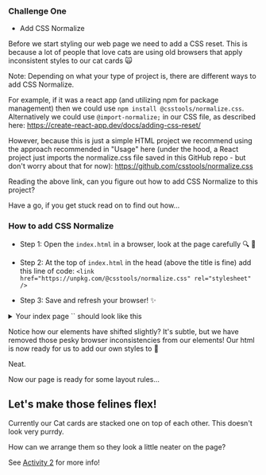 
### Challenge One

- Add CSS Normalize

Before we start styling our web page we need to add a CSS reset. This is because a lot of people that love cats are using old browsers that apply inconsistent styles to our cat cards 🙀

Note: Depending on what your type of project is, there are different ways to add CSS Normalize. 

For example, if it was a react app (and utilizing npm for package management) then we could use `npm install @csstools/normalize.css`. Alternatively we could use `@import-normalize;` in our CSS file, as described here: https://create-react-app.dev/docs/adding-css-reset/

However, because this is just a simple HTML project we recommend using the approach recommended in "Usage" here (under the hood, a React project just imports the normalize.css file saved in this GitHub repo - but don't worry about that for now):
https://github.com/csstools/normalize.css

Reading the above link, can you figure out how to add CSS Normalize to this project? 

Have a go, if you get stuck read on to find out how...

### How to add CSS Normalize 

- Step 1: Open the `index.html` in a browser, look at the page carefully 🔍 👀

- Step 2: At the top of `index.html` in the head (above the title is fine) add this line of code: 
`<link href="https://unpkg.com/@csstools/normalize.css" rel="stylesheet" />`
 
- Step 3: Save and refresh your browser! ✨

<details>
<summary>Your index page `<head>` should look like this</summary>
<pre>
:

```
<head>
    <meta charset="UTF-8">
    <meta http-equiv="X-UA-Compatible" content="IE=edge">
    <meta name="viewport" content="width=device-width, initial-scale=1.0">
    <link rel="stylesheet" href="style.css">
    <link href="https://unpkg.com/@csstools/normalize.css" rel="stylesheet" />
    <title>CSS Responsive Web Design & Key Concepts</title>
</head>
```
</pre>
</details>

Notice how our elements have shifted slightly? It's subtle, but we have removed those pesky browser inconsistencies from our elements! Our html is now ready for us to add our own styles to 🙌

Neat. 

Now our page is ready for some layout rules...

## Let's make those felines flex! 

Currently our Cat cards are stacked one on top of each other. This doesn't look very purrdy. 

How can we arrange them so they look a little neater on the page?

See [Activity 2](./activity-2.md) for more info!
